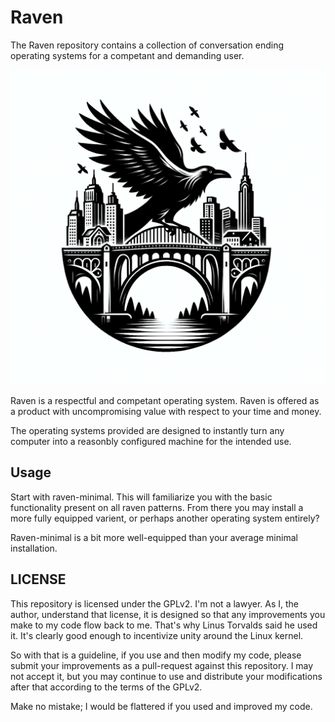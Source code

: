 # Raven

The Raven repository contains a collection of conversation ending operating
systems for a competant and demanding user.

![logo.png](./logo.png)
 
Raven is a respectful and competant operating system. Raven is offered
as a product with uncompromising value with respect to your time and money.

The operating systems provided are designed to instantly turn any computer
into a reasonbly configured machine for the intended use.

## Usage
Start with raven-minimal. This will familiarize you with the basic
functionality present on all raven patterns. From there you may install
a more fully equipped varient, or perhaps another operating system
entirely?

Raven-minimal is a bit more well-equipped than your average minimal installation.

## LICENSE
This repository is licensed under the GPLv2. I'm not a lawyer. As I, the
author, understand that license, it is designed so that any improvements
you make to my code flow back to me. That's why Linus Torvalds said he
used it. It's clearly good enough to incentivize unity around the Linux
kernel.

So with that is a guideline, if you use and then modify my code, please
submit your improvements as a pull-request against this repository. I may
not accept it, but you may continue to use and distribute your modifications
after that according to the terms of the GPLv2.

Make no mistake; I would be flattered if you used and improved my code.
